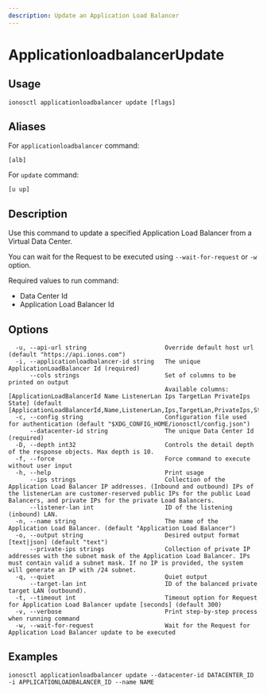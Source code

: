 ```yaml
---
description: Update an Application Load Balancer
---
```


# ApplicationloadbalancerUpdate

## Usage

```text
ionosctl applicationloadbalancer update [flags]
```

## Aliases

For `applicationloadbalancer` command:

```text
[alb]
```

For `update` command:

```text
[u up]
```

## Description

Use this command to update a specified Application Load Balancer from a Virtual Data Center.

You can wait for the Request to be executed using `--wait-for-request` or `-w` option.

Required values to run command:

* Data Center Id
* Application Load Balancer Id

## Options

```text
  -u, --api-url string                      Override default host url (default "https://api.ionos.com")
  -i, --applicationloadbalancer-id string   The unique ApplicationLoadBalancer Id (required)
      --cols strings                        Set of columns to be printed on output 
                                            Available columns: [ApplicationLoadBalancerId Name ListenerLan Ips TargetLan PrivateIps State] (default [ApplicationLoadBalancerId,Name,ListenerLan,Ips,TargetLan,PrivateIps,State])
  -c, --config string                       Configuration file used for authentication (default "$XDG_CONFIG_HOME/ionosctl/config.json")
      --datacenter-id string                The unique Data Center Id (required)
  -D, --depth int32                         Controls the detail depth of the response objects. Max depth is 10.
  -f, --force                               Force command to execute without user input
  -h, --help                                Print usage
      --ips strings                         Collection of the Application Load Balancer IP addresses. (Inbound and outbound) IPs of the listenerLan are customer-reserved public IPs for the public Load Balancers, and private IPs for the private Load Balancers.
      --listener-lan int                    ID of the listening (inbound) LAN.
  -n, --name string                         The name of the Application Load Balancer. (default "Application Load Balancer")
  -o, --output string                       Desired output format [text|json] (default "text")
      --private-ips strings                 Collection of private IP addresses with the subnet mask of the Application Load Balancer. IPs must contain valid a subnet mask. If no IP is provided, the system will generate an IP with /24 subnet.
  -q, --quiet                               Quiet output
      --target-lan int                      ID of the balanced private target LAN (outbound).
  -t, --timeout int                         Timeout option for Request for Application Load Balancer update [seconds] (default 300)
  -v, --verbose                             Print step-by-step process when running command
  -w, --wait-for-request                    Wait for the Request for Application Load Balancer update to be executed
```

## Examples

```text
ionosctl applicationloadbalancer update --datacenter-id DATACENTER_ID -i APPLICATIONLOADBALANCER_ID --name NAME
```

